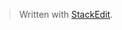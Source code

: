 


> Written with [StackEdit](https://stackedit.io/).
<!--stackedit_data:
eyJoaXN0b3J5IjpbMTQ5NzA1MjEwNV19
-->